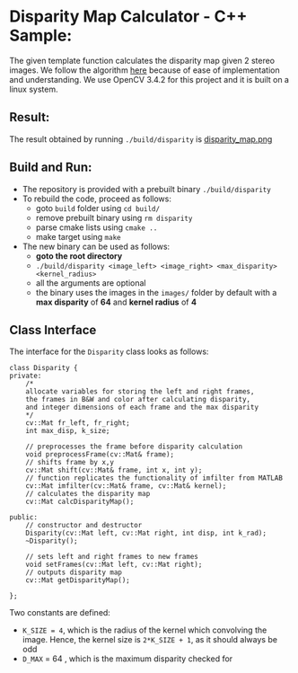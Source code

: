 # Disparity Map Calculator - C++ Sample:
The given template function calculates the disparity map given 2 stereo images. We follow the algorithm [here](https://sites.google.com/site/5kk73gpu2010/assignments/stereo-vision#TOC-Update-Disparity-Map) because of ease of implementation and understanding. We use OpenCV 3.4.2 for this project and it is built on a linux system.

## Result:
The result obtained by running ```./build/disparity``` is [disparity_map.png](disparity_map.png)

## Build and Run:
- The repository is provided with a prebuilt binary ```./build/disparity```
- To rebuild the code, proceed as follows:
    - goto ```build``` folder using ```cd build/```
    - remove prebuilt binary using ```rm disparity```
    - parse cmake lists using ```cmake ..```
    - make target using ```make```
- The new binary can be used as follows:
    - **goto the root directory**
    - ```./build/disparity <image_left> <image_right> <max_disparity> <kernel_radius>```
    - all the arguments are optional
    - the binary uses the images in the ```images/``` folder by default with a **max disparity** of **64** and **kernel radius** of **4**

## Class Interface
The interface for the ```Disparity``` class looks as follows:
```
class Disparity {
private:
    /*
    allocate variables for storing the left and right frames,
    the frames in B&W and color after calculating disparity,
    and integer dimensions of each frame and the max disparity
    */
    cv::Mat fr_left, fr_right;
    int max_disp, k_size;

    // preprocesses the frame before disparity calculation
    void preprocessFrame(cv::Mat& frame);
    // shifts frame by x,y
    cv::Mat shift(cv::Mat& frame, int x, int y);
    // function replicates the functionality of imfilter from MATLAB
    cv::Mat imfilter(cv::Mat& frame, cv::Mat& kernel);
    // calculates the disparity map
    cv::Mat calcDisparityMap();

public:
    // constructor and destructor
    Disparity(cv::Mat left, cv::Mat right, int disp, int k_rad);
    ~Disparity();

    // sets left and right frames to new frames
    void setFrames(cv::Mat left, cv::Mat right);
    // outputs disparity map
    cv::Mat getDisparityMap();

};

```

Two constants are defined:
- ```K_SIZE = 4```, which is the radius of the kernel which convolving the image. Hence, the kernel size is ```2*K_SIZE + 1```, as it should always be odd
- ```D_MAX``` = 64 , which is the maximum disparity checked for
